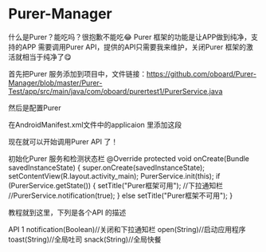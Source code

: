 # Purer-Manager
什么是Purer？能吃吗？很抱歉不能吃😂
Purer 框架的功能是让APP做到纯净，支持的APP 需要调用Purer API，提供的API只需要我来维护，关闭Purer 框架的激活就相当于纯净了😋



首先把Purer 服务添加到项目中，文件链接：https://github.com/oboard/Purer-Manager/blob/master/Purer-Test/app/src/main/java/com/oboard/purertest1/PurerService.java

然后是配置Purer

在AndroidManifest.xml文件中的applicaion 里添加这段

<!--purermodule的值为on 将会显示在Purer Manager的列表中-->
<meta-data android:name="purermodule" android:value="on" /> 
<!--purerdescription的值为此模块的描述-->
<meta-data android:name="purerdescription" android:value="我是描述" />
<!--purerminversion的值为支持Purer API 的最低版本-->
<meta-data android:name="purerminversion" android:value="1" />

现在就可以开始调用Purer API 了！

初始化Purer 服务和检测状态栏
@Override
    protected void onCreate(Bundle savedInstanceState) {
        super.onCreate(savedInstanceState);
        setContentView(R.layout.activity_main);
        PurerService.init(this);
        if (PurerService.getState()) {
            setTitle("Purer框架可用");
            //下拉通知栏
            //PurerService.notification(true);
        } else
            setTitle("Purer框架不可用");
    }

教程就到这里，下列是各个API 的描述

API 1
notification(Boolean)//关闭和下拉通知栏
open(String)//启动应用程序
toast(String)//全局吐司
snack(String)//全局快餐
